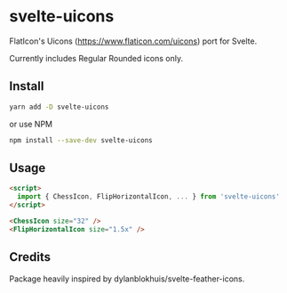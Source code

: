 # svelte-uicons

FlatIcon's Uicons (https://www.flaticon.com/uicons) port for Svelte. 

Currently includes Regular Rounded icons only.

## Install

```bash
yarn add -D svelte-uicons
```

or use NPM

```bash
npm install --save-dev svelte-uicons
```

## Usage

```html
<script>
  import { ChessIcon, FlipHorizontalIcon, ... } from 'svelte-uicons'
</script>

<ChessIcon size="32" />
<FlipHorizontalIcon size="1.5x" />
```

## Credits
Package heavily inspired by dylanblokhuis/svelte-feather-icons.